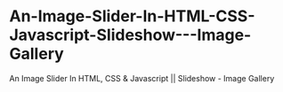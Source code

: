# An-Image-Slider-In-HTML-CSS-Javascript-Slideshow---Image-Gallery
An Image Slider In HTML, CSS &amp; Javascript || Slideshow - Image Gallery
